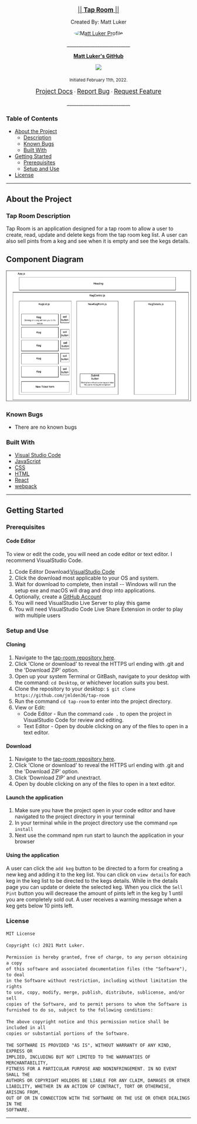 <br>
<p align="center">
  <u><big>|| <b>Tap Room</b> ||</big></u>
</p>
<p align="center">Created By: Matt Luker
</p>
<p align="center">
    <!-- Matt Avatar/Logo -->
    <a href="https://github.com/jmlden36">
        <img src="https://avatars.githubusercontent.com/u/90112126?v=4" alt= "Matt Luker Profile" width="100" height="100" style="border-radius:50%">
    </a>
    <p align="center">
      ___________________________
    </p>
    <!-- GitHub Link -->
    <!-- Matt-->
    <p align="center">
        <a href="https://github.com/jmlden36">
            <strong>Matt Luker's GitHub</strong>
        </a>
    </p>
    <p align="center">
        <a href="https://www.linkedin.com/in/james-matt-luker/">
            <img src="https://img.shields.io/badge/-LinkedIn-black.svg?style=plastic&logo=linkedin&colorB=2867B2">
        </a>
    </p>         
</p>

<p align="center">
  <small>Initiated February 11th, 2022.</small>
</p>

<!-- Project Links -->
<p align="center">
    <a href="https://github.com/jmlden36/tap-room#readme"><big>Project Docs</big></a> ·
    <a href="https://github.com/jmlden36/tap-room/issues"><big>Report Bug</big></a> ·
    <a href="https://github.com/jmlden36/tap-room/issues"><big>Request Feature</big></a>
</p>
<p align="center">
___________________________
</p>

### Table of Contents
* <a href="#-about-the-project">About the Project</a>
    * <a href="#-description">Description</a>
    * <a href="#-known-bugs">Known Bugs</a>
    * <a href="#-built-with">Built With</a>
* <a href="#-getting-started">Getting Started</a>
    * <a href="#-prerequisites">Prerequisites</a>
    * <a href="#-setup-and-use">Setup and Use</a>
* <a href="#-license">License</a>
    

___________________________


## About the Project

### Tap Room Description
Tap Room is an application designed for a tap room to allow a user to create, read, update and delete kegs from the tap room keg list.  A user can also sell pints from a keg and see when it is empty and see the kegs details.  

## Component Diagram
<a>
        <img src="src/img/component-diagram.png" alt= "component diagram">
    </a>


### Known Bugs

* There are no known bugs

### Built With
* [Visual Studio Code](https://code.visualstudio.com/)
* [JavaScript](https://www.javascript.com/)
* [CSS](https://developer.mozilla.org/en-US/docs/Web/CSS)
* [HTML](https://developer.mozilla.org/en-US/docs/Web/HTML)
* [React](https://reactjs.org/)
* [webpack](https://webpack.js.org/)
___________________________


## Getting Started

### Prerequisites

#### Code Editor

  To view or edit the code, you will need an code editor or text editor. I recommend VisualStudio Code.

  1) Code Editor Download:[VisualStudio Code](https://code.visualstudio.com/)
  2) Click the download most applicable to your OS and system.
  3) Wait for download to complete, then install -- Windows will run the setup exe and macOS will drag and drop into applications.
  4) Optionally, create a [GitHub Account](https://github.com)
  5) You will need VisualStudio Live Server to play this game
  6) You will need VisualStudio Code Live Share Extension in order to play with multiple users

### Setup and Use

  #### Cloning

  1) Navigate to the [tap-room repository here](https://github.com/jmlden36/tap-room).
  2) Click 'Clone or download' to reveal the HTTPS url ending with .git and the 'Download ZIP' option.
  3) Open up your system Terminal or GitBash, navigate to your desktop with the command: `cd Desktop`, or whichever location suits you best.
  4) Clone the repository to your desktop: `$ git clone https://github.com/jmlden36/tap-room`
  5) Run the command `cd tap-room` to enter into the project directory.
  6) View or Edit:
      * Code Editor - Run the command `code .` to open the project in VisualStudio Code for review and editing.
      * Text Editor - Open by double clicking on any of the files to open in a text editor.

  #### Download

  1) Navigate to the [tap-room repository here](https://github.com/jmlden36/tap-room).
  2) Click 'Clone or download' to reveal the HTTPS url ending with .git and the 'Download ZIP' option.
  3) Click 'Download ZIP' and unextract.
  4) Open by double clicking on any of the files to open in a text editor.

  #### Launch the application
  1) Make sure you have the project open in your code editor and have navigated to the project directory in your terminal
  2) In your terminal while in the project directory use the command `npm install`
  3) Next use the command npm run start to launch the application in your browser

  #### Using the application
  A user can click the `add keg` button to be directed to a form for creating a new keg and adding it to the keg list.  You can click on `view details` for each keg in the keg list to be directed to the kegs details.  While in the details page you can update or delete the selected keg.  When you click the `Sell Pint` button you will decrease the amount of pints left in the keg by 1 until you are completely sold out.  A user receives a warning message when a keg gets below 10 pints left.

### License

```
MIT License

Copyright (c) 2021 Matt Luker.

Permission is hereby granted, free of charge, to any person obtaining a copy
of this software and associated documentation files (the "Software"), to deal
in the Software without restriction, including without limitation the rights
to use, copy, modify, merge, publish, distribute, sublicense, and/or sell
copies of the Software, and to permit persons to whom the Software is
furnished to do so, subject to the following conditions:

The above copyright notice and this permission notice shall be included in all
copies or substantial portions of the Software.

THE SOFTWARE IS PROVIDED "AS IS", WITHOUT WARRANTY OF ANY KIND, EXPRESS OR
IMPLIED, INCLUDING BUT NOT LIMITED TO THE WARRANTIES OF MERCHANTABILITY,
FITNESS FOR A PARTICULAR PURPOSE AND NONINFRINGEMENT. IN NO EVENT SHALL THE
AUTHORS OR COPYRIGHT HOLDERS BE LIABLE FOR ANY CLAIM, DAMAGES OR OTHER
LIABILITY, WHETHER IN AN ACTION OF CONTRACT, TORT OR OTHERWISE, ARISING FROM,
OUT OF OR IN CONNECTION WITH THE SOFTWARE OR THE USE OR OTHER DEALINGS IN THE
SOFTWARE.
```
___________________________